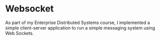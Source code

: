 # Websocket
As part of my Enterprise Distributed Systems course, I implemented a simple client-server application to run a simple messaging system using Web Sockets.
